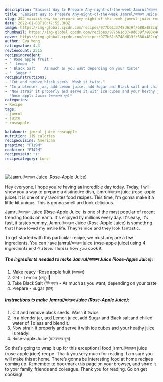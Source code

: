 ```yaml
---
description: "Easiest Way to Prepare Any-night-of-the-week Jamrul/জামরুল Juice (Rose-Apple Juice)"
title: "Easiest Way to Prepare Any-night-of-the-week Jamrul/জামরুল Juice (Rose-Apple Juice)"
slug: 252-easiest-way-to-prepare-any-night-of-the-week-jamrul-juice-rose-apple-juice
date: 2022-01-03T10:47:55.383Z
image: https://img-global.cpcdn.com/recipes/977b61d3748d639f/680x482cq70/jamrulজমরল-juice-rose-apple-juice-recipe-main-photo.jpg
thumbnail: https://img-global.cpcdn.com/recipes/977b61d3748d639f/680x482cq70/jamrulজমরল-juice-rose-apple-juice-recipe-main-photo.jpg
cover: https://img-global.cpcdn.com/recipes/977b61d3748d639f/680x482cq70/jamrulজমরল-juice-rose-apple-juice-recipe-main-photo.jpg
author: Eva Wong
ratingvalue: 4.4
reviewcount: 2515
recipeingredient:
- " Rose apple fruit "
- "  Lemon  "
- " Black Salt    As much as you want depending on your taste"
- "  Sugar "
recipeinstructions:
- "Cut and remove black seeds. Wash it twice."
- "In a blender jar, add Lemon juice, add Sugar and Black salt and chilled water of 1 glass and blend it."
- "Now strain it properly and serve it with ice cubes and your heathy juice is ready!"
- "Rose-apple Juice (জামরুলের জুস)"
categories:
- Recipe
tags:
- jamrul
- juice
- roseapple

katakunci: jamrul juice roseapple 
nutrition: 119 calories
recipecuisine: American
preptime: "PT19M"
cooktime: "PT42M"
recipeyield: "1"
recipecategory: Lunch

---
```



![Jamrul/জামরুল Juice (Rose-Apple Juice)](https://img-global.cpcdn.com/recipes/977b61d3748d639f/680x482cq70/jamrulজমরল-juice-rose-apple-juice-recipe-main-photo.jpg)

Hey everyone, I hope you're having an incredible day today. Today, I will show you a way to prepare a distinctive dish, jamrul/জামরুল juice (rose-apple juice). It is one of my favorites food recipes. This time, I'm gonna make it a little bit unique. This is gonna smell and look delicious.

Jamrul/জামরুল Juice (Rose-Apple Juice) is one of the most popular of recent trending foods on earth. It's enjoyed by millions every day. It's easy, it's fast, it tastes yummy. Jamrul/জামরুল Juice (Rose-Apple Juice) is something that I have loved my entire life. They're nice and they look fantastic.




To get started with this particular recipe, we must prepare a few ingredients. You can have jamrul/জামরুল juice (rose-apple juice) using 4 ingredients and 4 steps. Here is how you cook it.

<!--inarticleads1-->

##### The ingredients needed to make Jamrul/জামরুল Juice (Rose-Apple Juice):

1. Make ready  -Rose apple fruit (জামরুল)
1. Get  - Lemon (লেবু) 🍋
1. Take  Black Salt (বিট লবণ) - As much as you want, depending on your taste
1. Prepare  - Sugar (চিনি)




<!--inarticleads2-->

##### Instructions to make Jamrul/জামরুল Juice (Rose-Apple Juice):

1. Cut and remove black seeds. Wash it twice.
1. In a blender jar, add Lemon juice, add Sugar and Black salt and chilled water of 1 glass and blend it.
1. Now strain it properly and serve it with ice cubes and your heathy juice is ready!
1. Rose-apple Juice (জামরুলের জুস)




So that's going to wrap it up for this exceptional food jamrul/জামরুল juice (rose-apple juice) recipe. Thank you very much for reading. I am sure you will make this at home. There's gonna be interesting food at home recipes coming up. Remember to bookmark this page on your browser, and share it to your family, friends and colleague. Thank you for reading. Go on get cooking!
